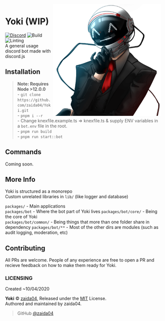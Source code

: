 <img src="static/yoki-readme.png" alt="Yoki Face" width='350' align="right">
 
# Yoki (WIP) 
[![Discord](https://img.shields.io/discord/732714723744940032.svg?label=&logo=discord&logoColor=ffffff&color=7389D8&labelColor=6A7EC2)](https://discord.gg/jf66UUN) ![Build](https://github.com/zaida04/Yoki/workflows/TypeScript/badge.svg) ![Linting](https://github.com/zaida04/Yoki/workflows/Linting/badge.svg)  
A general usage discord bot made with discord.js  

 
## Installation 
> **Note: Requires Node >12.0.0**  
    - `git clone https://github.com/zaida04/Yoki.git`  
    - `pnpm i --r`  
    - Change knexfile.example.ts => knexfile.ts & supply ENV variables in a `bot.env` file in the root.  
    - `pnpm run build`  
    - `pnpm run start::bot` 
    

## Commands
Coming soon.

## More Info
Yoki is structured as a monorepo  
Custom unrelated libraries in `lib/` (like logger and database)

`packages/` - Main applications     
`packages/bot` - Where the bot part of Yoki lives
`packages/bot/core/` - Being the core of Yoki  
`packages/bot/common/` - Being things that more than one folder share in dependency
`packages/bot/**` - Most of the other dirs are modules (such as audit logging, moderation, etc)

## Contributing
All PRs are welcome. People of any experience are free to open a PR and recieve feedback on how to make them ready for Yoki.

### LICENSING  
Created ~10/04/2020  

**Yoki** © [zaida04](https://github.com/zaida04), Released under the [MIT](https://github.com/zaida04/Yoki/blob/master/LICENSE) License.  
Authored and maintained by zaida04.

> GitHub [@zaida04](https://github.com/zaida04) 

